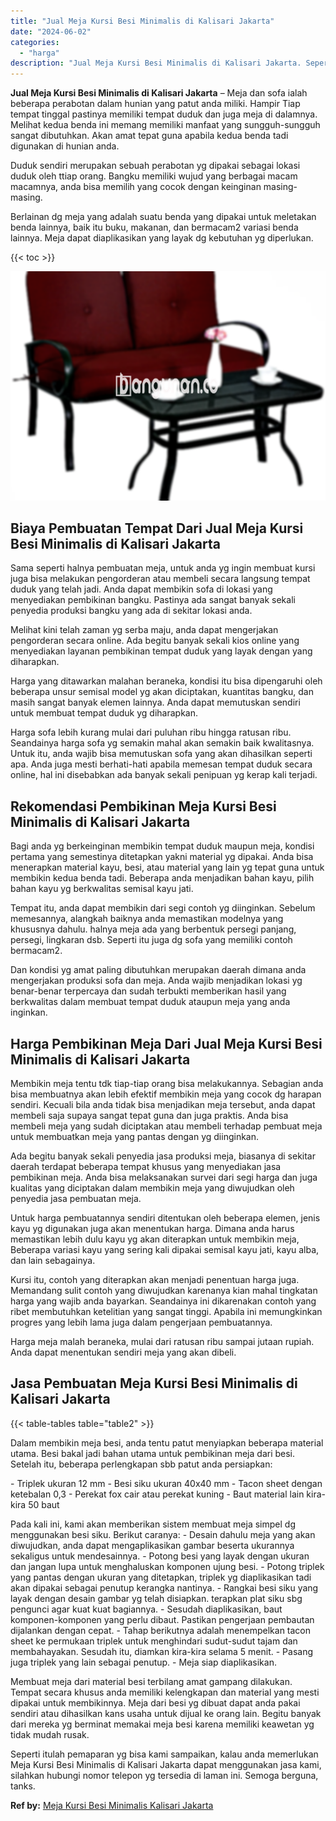 ```yaml
---
title: "Jual Meja Kursi Besi Minimalis di Kalisari Jakarta"
date: "2024-06-02"
categories: 
  - "harga"
description: "Jual Meja Kursi Besi Minimalis di Kalisari Jakarta. Seperti itulah pemaparan yg bisa kami sampaikan, kalau anda memerlukan Meja Kursi Besi Minimalis di Kalis..."
---
```


**Jual Meja Kursi Besi Minimalis di Kalisari Jakarta** – Meja dan sofa ialah beberapa perabotan dalam hunian yang patut anda miliki. Hampir Tiap tempat tinggal pastinya memiliki tempat duduk dan juga meja di dalamnya. Melihat kedua benda ini memang memiliki manfaat yang sungguh-sungguh sangat dibutuhkan. Akan amat tepat guna apabila kedua benda tadi digunakan di hunian anda.

Duduk sendiri merupakan sebuah perabotan yg dipakai sebagai lokasi duduk oleh ttiap orang. Bangku memiliki wujud yang berbagai macam macamnya, anda bisa memilih yang cocok dengan keinginan masing-masing.

Berlainan dg meja yang adalah suatu benda yang dipakai untuk meletakan benda lainnya, baik itu buku, makanan, dan bermacam2 variasi benda lainnya. Meja dapat diaplikasikan yang layak dg kebutuhan yg diperlukan.

{{< toc >}}

![Jual Meja Kursi Besi Minimalis di Kalisari Jakarta](/images/jual-meja-besi-murah31.png)

## Biaya Pembuatan Tempat Dari Jual Meja Kursi Besi Minimalis di Kalisari Jakarta

Sama seperti halnya pembuatan meja, untuk anda yg ingin membuat kursi juga bisa melakukan pengorderan atau membeli secara langsung tempat duduk yang telah jadi. Anda dapat membikin sofa di lokasi yang menyediakan pembikinan bangku. Pastinya ada sangat banyak sekali penyedia produksi bangku yang ada di sekitar lokasi anda.

Melihat kini telah zaman yg serba maju, anda dapat mengerjakan pengorderan secara online. Ada begitu banyak sekali kios online yang menyediakan layanan pembikinan tempat duduk yang layak dengan yang diharapkan.

Harga yang ditawarkan malahan beraneka, kondisi itu bisa dipengaruhi oleh beberapa unsur semisal model yg akan diciptakan, kuantitas bangku, dan masih sangat banyak elemen lainnya. Anda dapat memutuskan sendiri untuk membuat tempat duduk yg diharapkan.

Harga sofa lebih kurang mulai dari puluhan ribu hingga ratusan ribu. Seandainya harga sofa yg semakin mahal akan semakin baik kwalitasnya. Untuk itu, anda wajib bisa memutuskan sofa yang akan dihasilkan seperti apa. Anda juga mesti berhati-hati apabila memesan tempat duduk secara online, hal ini disebabkan ada banyak sekali penipuan yg kerap kali terjadi.

## Rekomendasi Pembikinan Meja Kursi Besi Minimalis di Kalisari Jakarta

Bagi anda yg berkeinginan membikin tempat duduk maupun meja, kondisi pertama yang semestinya ditetapkan yakni material yg dipakai. Anda bisa menerapkan material kayu, besi, atau material yang lain yg tepat guna untuk membikin kedua benda tadi. Beberapa anda menjadikan bahan kayu, pilih bahan kayu yg berkwalitas semisal kayu jati.

Tempat itu, anda dapat membikin dari segi contoh yg diinginkan. Sebelum memesannya, alangkah baiknya anda memastikan modelnya yang khususnya dahulu. halnya meja ada yang berbentuk persegi panjang, persegi, lingkaran dsb. Seperti itu juga dg sofa yang memiliki contoh bermacam2.

Dan kondisi yg amat paling dibutuhkan merupakan daerah dimana anda mengerjakan produksi sofa dan meja. Anda wajib menjadikan lokasi yg benar-benar terpercaya dan sudah terbukti memberikan hasil yang berkwalitas dalam membuat tempat duduk ataupun meja yang anda inginkan.

## Harga Pembikinan Meja Dari Jual Meja Kursi Besi Minimalis di Kalisari Jakarta

Membikin meja tentu tdk tiap-tiap orang bisa melakukannya. Sebagian anda bisa membuatnya akan lebih efektif membikin meja yang cocok dg harapan sendiri. Kecuali bila anda tidak bisa menjadikan meja tersebut, anda dapat membeli saja supaya sangat tepat guna dan juga praktis. Anda bisa membeli meja yang sudah diciptakan atau membeli terhadap pembuat meja untuk membuatkan meja yang pantas dengan yg diinginkan.

Ada begitu banyak sekali penyedia jasa produksi meja, biasanya di sekitar daerah terdapat beberapa tempat khusus yang menyediakan jasa pembikinan meja. Anda bisa melaksanakan survei dari segi harga dan juga kualitas yang diciptakan dalam membikin meja yang diwujudkan oleh penyedia jasa pembuatan meja.

Untuk harga pembuatannya sendiri ditentukan oleh beberapa elemen, jenis kayu yg digunakan juga akan menentukan harga. Dimana anda harus memastikan lebih dulu kayu yg akan diterapkan untuk membikin meja, Beberapa variasi kayu yang sering kali dipakai semisal kayu jati, kayu alba, dan lain sebagainya.

Kursi itu, contoh yang diterapkan akan menjadi penentuan harga juga. Memandang sulit contoh yang diwujudkan karenanya kian mahal tingkatan harga yang wajib anda bayarkan. Seandainya ini dikarenakan contoh yang ribet membutuhkan ketelitian yang sangat tinggi. Apabila ini memungkinkan progres yang lebih lama juga dalam pengerjaan pembuatannya.

Harga meja malah beraneka, mulai dari ratusan ribu sampai jutaan rupiah. Anda dapat menentukan sendiri meja yang akan dibeli.

## Jasa Pembuatan Meja Kursi Besi Minimalis di Kalisari Jakarta

{{< table-tables table="table2" >}}

Dalam membikin meja besi, anda tentu patut menyiapkan beberapa material utama. Besi bakal jadi bahan utama untuk pembikinan meja dari besi. Setelah itu, beberapa perlengkapan sbb patut anda persiapkan:

\- Triplek ukuran 12 mm - Besi siku ukuran 40x40 mm - Tacon sheet dengan ketebalan 0,3 - Perekat fox cair atau perekat kuning - Baut material lain kira-kira 50 baut

Pada kali ini, kami akan memberikan sistem membuat meja simpel dg menggunakan besi siku. Berikut caranya: - Desain dahulu meja yang akan diwujudkan, anda dapat mengaplikasikan gambar beserta ukurannya sekaligus untuk mendesainnya. - Potong besi yang layak dengan ukuran dan jangan lupa untuk menghaluskan komponen ujung besi. - Potong triplek yang pantas dengan ukuran yang ditetapkan, triplek yg diaplikasikan tadi akan dipakai sebagai penutup kerangka nantinya. - Rangkai besi siku yang layak dengan desain gambar yg telah disiapkan. terapkan plat siku sbg pengunci agar kuat kuat bagiannya. - Sesudah diaplikasikan, baut komponen-komponen yang perlu dibaut. Pastikan pengerjaan pembautan dijalankan dengan cepat. - Tahap berikutnya adalah menempelkan tacon sheet ke permukaan triplek untuk menghindari sudut-sudut tajam dan membahayakan. Sesudah itu, diamkan kira-kira selama 5 menit. - Pasang juga triplek yang lain sebagai penutup. - Meja siap diaplikasikan.

Membuat meja dari material besi terbilang amat gampang dilakukan. Tempat secara khusus anda memiliki kelengkapan dan material yang mesti dipakai untuk membikinnya. Meja dari besi yg dibuat dapat anda pakai sendiri atau dihasilkan kans usaha untuk dijual ke orang lain. Begitu banyak dari mereka yg berminat memakai meja besi karena memiliki keawetan yg tidak mudah rusak.

Seperti itulah pemaparan yg bisa kami sampaikan, kalau anda memerlukan Meja Kursi Besi Minimalis di Kalisari Jakarta dapat menggunakan jasa kami, silahkan hubungi nomor telepon yg tersedia di laman ini. Semoga berguna, tanks.

**Ref by:** [Meja Kursi Besi Minimalis Kalisari Jakarta](https://id.wikipedia.org/wiki/Meja)
